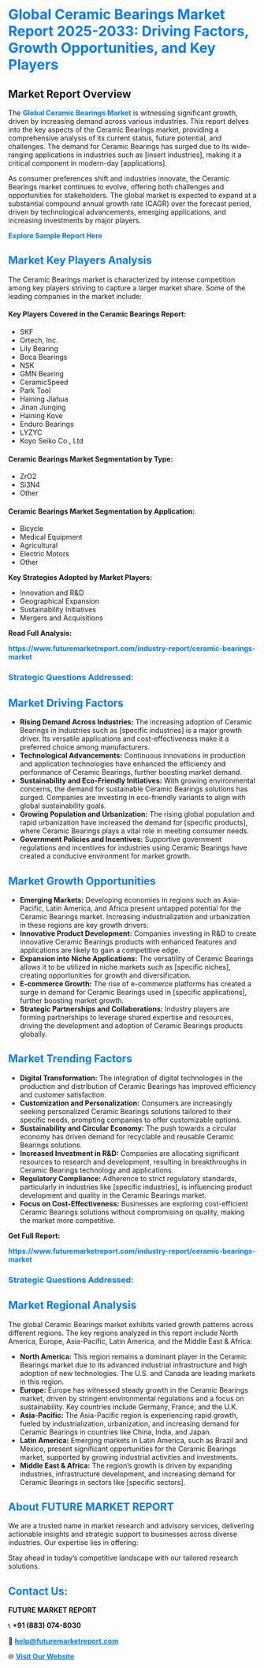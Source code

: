 <h1 style="color: #007BFF;">Global Ceramic Bearings Market Report 2025-2033: Driving Factors, Growth Opportunities, and Key Players</h1>

<section id="overview">
<h2>Market Report Overview</h2>
<p>The <a href="https://www.futuremarketreport.com/industry-report/ceramic-bearings-market" style="color: #007BFF; text-decoration: none;"><strong>Global Ceramic Bearings Market</strong></a> is witnessing significant growth, driven by increasing demand across various industries. This report delves into the key aspects of the Ceramic Bearings market, providing a comprehensive analysis of its current status, future potential, and challenges. The demand for Ceramic Bearings has surged due to its wide-ranging applications in industries such as [insert industries], making it a critical component in modern-day [applications].</p>
<p>As consumer preferences shift and industries innovate, the Ceramic Bearings market continues to evolve, offering both challenges and opportunities for stakeholders. The global market is expected to expand at a substantial compound annual growth rate (CAGR) over the forecast period, driven by technological advancements, emerging applications, and increasing investments by major players.</p>
</section>

<section id="overview">
<p><a href="https://www.futuremarketreport.com/request-sample/reportId=108847" style="color: #007BFF; text-decoration: none;"><strong>Explore Sample Report Here</strong></a></p>
</section>

<section id="key-players">
<h2 style="color: #007BFF;">Market Key Players Analysis</h2>
<p>The Ceramic Bearings market is characterized by intense competition among key players striving to capture a larger market share. Some of the leading companies in the market include:</p>
<h4>Key Players Covered in the Ceramic Bearings Report:</h4>
<ul><li>SKF</li><li>Ortech, Inc.</li><li>Lily Bearing</li><li>Boca Bearings</li><li>NSK</li><li>GMN Bearing</li><li>CeramicSpeed</li><li>Park Tool</li><li>Haining Jiahua</li><li>Jinan Junqing</li><li>Haining Kove</li><li>Enduro Bearings</li><li>LYZYC</li><li>Koyo Seiko Co., Ltd</li></ul>
<h4>Ceramic Bearings Market Segmentation by Type:</h4>
<ul><li>ZrO2</li><li>Si3N4</li><li>Other</li></ul>

<h4>Ceramic Bearings Market Segmentation by Application:</h4>
<ul><li>Bicycle</li><li>Medical Equipment</li><li>Agricultural</li><li>Electric Motors</li><li>Other</li></ul>
<p><strong>Key Strategies Adopted by Market Players:</strong></p>
<ul>
<li>Innovation and R&D</li>
<li>Geographical Expansion</li>
<li>Sustainability Initiatives</li>
<li>Mergers and Acquisitions</li>
</ul>
</section>

<section>
<p><strong>Read Full Analysis: </strong></p><a href="https://www.futuremarketreport.com/industry-report/ceramic-bearings-market" style="color: #007BFF; text-decoration: none;"><strong>https://www.futuremarketreport.com/industry-report/ceramic-bearings-market</strong></a>
<h3 style="color: #007BFF;">Strategic Questions Addressed:</h3>
</section>

<section id="driving-factors">
<h2 style="color: #007BFF;">Market Driving Factors</h2>
<ul>
<li><strong>Rising Demand Across Industries:</strong> The increasing adoption of Ceramic Bearings in industries such as [specific industries] is a major growth driver. Its versatile applications and cost-effectiveness make it a preferred choice among manufacturers.</li>
<li><strong>Technological Advancements:</strong> Continuous innovations in production and application technologies have enhanced the efficiency and performance of Ceramic Bearings, further boosting market demand.</li>
<li><strong>Sustainability and Eco-Friendly Initiatives:</strong> With growing environmental concerns, the demand for sustainable Ceramic Bearings solutions has surged. Companies are investing in eco-friendly variants to align with global sustainability goals.</li>
<li><strong>Growing Population and Urbanization:</strong> The rising global population and rapid urbanization have increased the demand for [specific products], where Ceramic Bearings plays a vital role in meeting consumer needs.</li>
<li><strong>Government Policies and Incentives:</strong> Supportive government regulations and incentives for industries using Ceramic Bearings have created a conducive environment for market growth.</li>
</ul>
</section>

<section id="growth-opportunities">
<h2 style="color: #007BFF;">Market Growth Opportunities</h2>
<ul>
<li><strong>Emerging Markets:</strong> Developing economies in regions such as Asia-Pacific, Latin America, and Africa present untapped potential for the Ceramic Bearings market. Increasing industrialization and urbanization in these regions are key growth drivers.</li>
<li><strong>Innovative Product Development:</strong> Companies investing in R&D to create innovative Ceramic Bearings products with enhanced features and applications are likely to gain a competitive edge.</li>
<li><strong>Expansion into Niche Applications:</strong> The versatility of Ceramic Bearings allows it to be utilized in niche markets such as [specific niches], creating opportunities for growth and diversification.</li>
<li><strong>E-commerce Growth:</strong> The rise of e-commerce platforms has created a surge in demand for Ceramic Bearings used in [specific applications], further boosting market growth.</li>
<li><strong>Strategic Partnerships and Collaborations:</strong> Industry players are forming partnerships to leverage shared expertise and resources, driving the development and adoption of Ceramic Bearings products globally.</li>
</ul>
</section>

<section id="trending-factors">
<h2 style="color: #007BFF;">Market Trending Factors</h2>
<ul>
<li><strong>Digital Transformation:</strong> The integration of digital technologies in the production and distribution of Ceramic Bearings has improved efficiency and customer satisfaction.</li>
<li><strong>Customization and Personalization:</strong> Consumers are increasingly seeking personalized Ceramic Bearings solutions tailored to their specific needs, prompting companies to offer customizable options.</li>
<li><strong>Sustainability and Circular Economy:</strong> The push towards a circular economy has driven demand for recyclable and reusable Ceramic Bearings solutions.</li>
<li><strong>Increased Investment in R&D:</strong> Companies are allocating significant resources to research and development, resulting in breakthroughs in Ceramic Bearings technology and applications.</li>
<li><strong>Regulatory Compliance:</strong> Adherence to strict regulatory standards, particularly in industries like [specific industries], is influencing product development and quality in the Ceramic Bearings market.</li>
<li><strong>Focus on Cost-Effectiveness:</strong> Businesses are exploring cost-efficient Ceramic Bearings solutions without compromising on quality, making the market more competitive.</li>
</ul>
</section>

<section>
<p><strong>Get Full Report: </strong></p><a href="https://www.futuremarketreport.com/industry-report/ceramic-bearings-market" style="color: #007BFF; text-decoration: none;"><strong>https://www.futuremarketreport.com/industry-report/ceramic-bearings-market</strong></a>
<h3 style="color: #007BFF;">Strategic Questions Addressed:</h3>
</section>


<section id="regional-analysis">
<h2 style="color: #007BFF;">Market Regional Analysis</h2>
<p>The global Ceramic Bearings market exhibits varied growth patterns across different regions. The key regions analyzed in this report include North America, Europe, Asia-Pacific, Latin America, and the Middle East & Africa:</p>
<ul>
<li><strong>North America:</strong> This region remains a dominant player in the Ceramic Bearings market due to its advanced industrial infrastructure and high adoption of new technologies. The U.S. and Canada are leading markets in this region.</li>
<li><strong>Europe:</strong> Europe has witnessed steady growth in the Ceramic Bearings market, driven by stringent environmental regulations and a focus on sustainability. Key countries include Germany, France, and the U.K.</li>
<li><strong>Asia-Pacific:</strong> The Asia-Pacific region is experiencing rapid growth, fueled by industrialization, urbanization, and increasing demand for Ceramic Bearings in countries like China, India, and Japan.</li>
<li><strong>Latin America:</strong> Emerging markets in Latin America, such as Brazil and Mexico, present significant opportunities for the Ceramic Bearings market, supported by growing industrial activities and investments.</li>
<li><strong>Middle East & Africa:</strong> The region’s growth is driven by expanding industries, infrastructure development, and increasing demand for Ceramic Bearings in sectors like [specific sectors].</li>
</ul>
</section>

<footer>
<h2 style="color: #007BFF;">About FUTURE MARKET REPORT</h2>
<p>We are a trusted name in market research and advisory services, delivering actionable insights and strategic support to businesses across diverse industries. Our expertise lies in offering:</p>

<p>Stay ahead in today’s competitive landscape with our tailored research solutions.</p>

<h2 style="color: #007BFF;">Contact Us:</h2>
<p><strong>FUTURE MARKET REPORT</strong></p>
<p>📞 <strong>+91 (883) 074-8030</strong></p>
<p>📧 <strong><a href="mailto:help@futuremarketreport.com" style="color: #007BFF;">help@futuremarketreport.com</a></strong></p>
<p>🌐 <strong><a href="https://www.futuremarketreport.com/" style="color: #007BFF;">Visit Our Website</a></strong></p>
</footer>